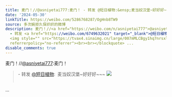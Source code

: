 ```yaml
---
title: 麦门！//@asniyetai777:麦门！ - 转发 @短日植物:&ensp;麦当奴汉堡~好好好~~~ [图片]
date: '2024-05-30'
linkTitle: https://weibo.com/5286768287/OgHnb8TW9
source: 多次婉拒久保织织的微博
description: 麦门！//<a href="https://weibo.com/n/asniyetai777">@asniyetai777</a>:麦门！<br><blockquote>
  - 转发 <a href="https://weibo.com/6749632021" target="_blank">@短日植物</a>: 麦当奴汉堡~好好好~~~
  <img style="" src="https://tvax4.sinaimg.cn/large/007mMLCBgy1hq7nrsxldbj30f80dm0tg.jpg"
  referrerpolicy="no-referrer"><br><br></blockquote> ...
disable_comments: true
---
```

麦门！//<a href="https://weibo.com/n/asniyetai777">@asniyetai777</a>:麦门！<br><blockquote> - 转发 <a href="https://weibo.com/6749632021" target="_blank">@短日植物</a>: 麦当奴汉堡~好好好~~~ <img style="" src="https://tvax4.sinaimg.cn/large/007mMLCBgy1hq7nrsxldbj30f80dm0tg.jpg" referrerpolicy="no-referrer"><br><br></blockquote> ...